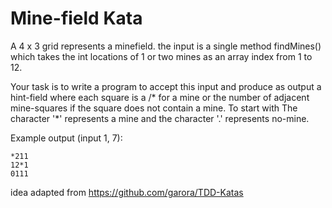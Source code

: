 Mine-field Kata
===============

A 4 x 3 grid represents a minefield. the input is
a single method findMines() which takes the int locations of
1 or two mines as an array index from 1 to 12.

Your task is to write a program to accept this input and
produce as output a hint-field where each square is a
/* for a mine or the number of adjacent mine-squares if
the square does not contain a mine. To start with The
character '*' represents a mine and the character '.'
represents no-mine.

Example output (input 1, 7):

```
*211
12*1
0111
```
idea adapted from https://github.com/garora/TDD-Katas

